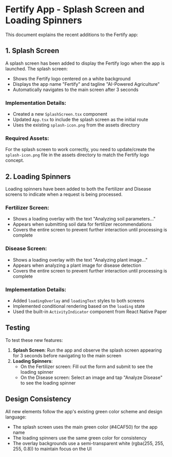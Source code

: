# Fertify App - Splash Screen and Loading Spinners

This document explains the recent additions to the Fertify app:

## 1. Splash Screen

A splash screen has been added to display the Fertify logo when the app is launched. The splash screen:

- Shows the Fertify logo centered on a white background
- Displays the app name "Fertify" and tagline "AI-Powered Agriculture"
- Automatically navigates to the main screen after 3 seconds

### Implementation Details:

- Created a new `SplashScreen.tsx` component
- Updated `App.tsx` to include the splash screen as the initial route
- Uses the existing `splash-icon.png` from the assets directory

### Required Assets:

For the splash screen to work correctly, you need to update/create the `splash-icon.png` file in the assets directory to match the Fertify logo concept.

## 2. Loading Spinners

Loading spinners have been added to both the Fertilizer and Disease screens to indicate when a request is being processed.

### Fertilizer Screen:

- Shows a loading overlay with the text "Analyzing soil parameters..."
- Appears when submitting soil data for fertilizer recommendations
- Covers the entire screen to prevent further interaction until processing is complete

### Disease Screen:

- Shows a loading overlay with the text "Analyzing plant image..."
- Appears when analyzing a plant image for disease detection
- Covers the entire screen to prevent further interaction until processing is complete

### Implementation Details:

- Added `loadingOverlay` and `loadingText` styles to both screens
- Implemented conditional rendering based on the `loading` state
- Used the built-in `ActivityIndicator` component from React Native Paper

## Testing

To test these new features:

1. **Splash Screen**: Run the app and observe the splash screen appearing for 3 seconds before navigating to the main screen
2. **Loading Spinners**:
   - On the Fertilizer screen: Fill out the form and submit to see the loading spinner
   - On the Disease screen: Select an image and tap "Analyze Disease" to see the loading spinner

## Design Consistency

All new elements follow the app's existing green color scheme and design language:

- The splash screen uses the main green color (#4CAF50) for the app name
- The loading spinners use the same green color for consistency
- The overlay backgrounds use a semi-transparent white (rgba(255, 255, 255, 0.8)) to maintain focus on the UI 